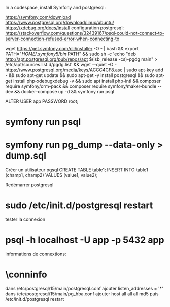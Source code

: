 In a codespace, install Symfony and postgresql:

https://symfony.com/download
https://www.postgresql.org/download/linux/ubuntu/
https://xdebug.org/docs/install
configuration postgresql: https://stackoverflow.com/questions/32439167/psql-could-not-connect-to-server-connection-refused-error-when-connecting-to

wget https://get.symfony.com/cli/installer -O - | bash &&
export PATH="$HOME/.symfony5/bin:$PATH" &&
sudo sh -c 'echo "deb http://apt.postgresql.org/pub/repos/apt $(lsb_release -cs)-pgdg main" > /etc/apt/sources.list.d/pgdg.list' &&
wget --quiet -O - https://www.postgresql.org/media/keys/ACCC4CF8.asc | sudo apt-key add - &&
sudo apt-get update &&
sudo apt-get -y install postgresql &&
sudo apt-get install php-xdebugxdebug -v &&
sudo apt install php-intl  &&
composer require symfony/orm-pack &&
composer require symfony/maker-bundle --dev &&
docker-compose up -d &&
symfony run psql 

ALTER USER app PASSWORD root;


# symfony run psql
# symfony run pg_dump --data-only > dump.sql

Créer un utilisateur pgsql
CREATE TABLE table1;
INSERT INTO table1 (champ1, champ2) VALUES (value1, value2);


Redémarrer postgresql
# sudo /etc/init.d/postgresql restart

tester la connexion
# psql -h localhost -U app -p 5432 app

informations de connextions:
# \conninfo

dans /etc/postgresql/15/main/postgresql.conf
ajouter listen_addresses = '*'
dans /etc/postgresql/15/main/pg_hba.conf
ajouter host    all all all md5
puis /etc/init.d/postgresql restart